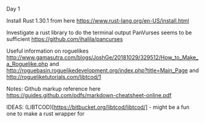 Day 1

Install Rust 1.30.1 from here https://www.rust-lang.org/en-US/install.html

Investigate a rust library to do the terminal output PanVurses seems to be sufficient https://github.com/ihalila/pancurses

Useful information on roguelikes http://www.gamasutra.com/blogs/JoshGe/20181029/329512/How_to_Make_a_Roguelike.php and http://roguebasin.roguelikedevelopment.org/index.php?title=Main_Page and http://rogueliketutorials.com/libtcod/1


Notes:
Github markup reference here https://guides.github.com/pdfs/markdown-cheatsheet-online.pdf

IDEAS: (LIBTCOD)[https://bitbucket.org/libtcod/libtcod/] - might be a fun one to make a rust wrapper for
